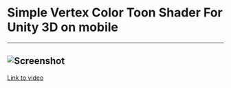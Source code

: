 # Simple Vertex Color Toon Shader For Unity 3D on mobile
----
![Screenshot](http://i.imgur.com/zrVYqJJ.png)
----
[Link to video](https://youtu.be/DZYFntXXNRk)
